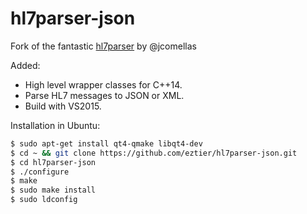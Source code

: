 # hl7parser-json
Fork of the fantastic [hl7parser](https://github.com/jcomellas/hl7parser) by @jcomellas

Added:
+ High level wrapper classes for C++14.
+ Parse HL7 messages to JSON or XML.
+ Build with VS2015.

Installation in Ubuntu:
```bash
$ sudo apt-get install qt4-qmake libqt4-dev
$ cd ~ && git clone https://github.com/eztier/hl7parser-json.git
$ cd hl7parser-json
$ ./configure
$ make
$ sudo make install
$ sudo ldconfig
```
